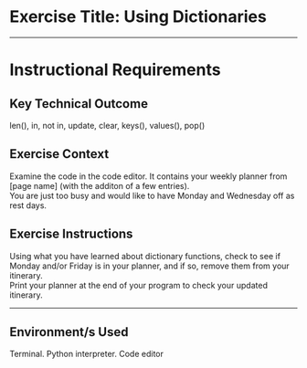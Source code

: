 # Exercise Title: Using Dictionaries
---
# Instructional Requirements
## Key Technical Outcome
len(), in, not in, update, clear, keys(), values(), pop()


## Exercise Context
Examine the code in the code editor. It contains your weekly planner from [page name] (with the additon of a few entries). <br>
You are just too busy and would like to have Monday and Wednesday off as rest days. <br> 

## Exercise Instructions
Using what you have learned about dictionary functions, check to see if Monday and/or Friday is in your planner, and if so, remove them from your itinerary. <br>
Print your planner at the end of your program to check your updated itinerary. <br>

---

## Environment/s Used
Terminal. Python interpreter. Code editor


